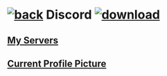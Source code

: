 # [![back](https://cdn.discordapp.com/emojis/887168885747511396?size=32)](https://reper2.github.io/Downloadable-Files) Discord [![download](https://cdn.discordapp.com/emojis/885670815725674527.png?size=32)](https://raw.githubusercontent.com/Reper2/downloadable-files/master/secret/archive/v1.1.0/discord.md)

[My Servers](https://reper2.github.io/downloadable-files/secret/archive/v1.1.0/discord/guilds)
---

[Current Profile Picture](https://cdn.discordapp.com/avatars/771605101550632970/d1561ae1624622e8bb3e27b647cf79d3?size=1024)
---

